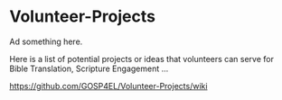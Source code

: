 # Volunteer-Projects

Ad something here.

Here is a list of potential projects or ideas that volunteers can serve for Bible Translation, Scripture Engagement ...

https://github.com/GOSP4EL/Volunteer-Projects/wiki
